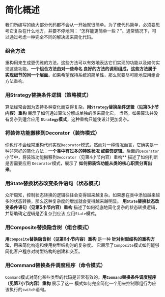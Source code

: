 简化概述
==========================================================================
我们所编写的绝大部分代码都不会从一开始就很简单。为了使代码简单，必须要思考它复杂在什么地方，并要不停地问：
“怎样能更简单一些？”。通常情况下，可以通过考虑一种完全不同的解决䢍来简化代码。

### 组合方法
重构用来生成更优雅的方法，这些方法可以有效地表达它们实现的功能以及如何实现这些功能。**一个组合方法由对一些命名
良好的方法的调用组成，这些方法属于实现细节的同一个层面**。如果希望保持系统的简单性，那么就要尽可能地应用组合方法重构。

### 用Strategy替换条件逻辑（策略模式）
算法经常会因为支持多种变化而变得复杂。**用`Strategy`替换条件逻辑（见第3小节内容）重构** 展示了如何通过算法分解成单独的类来简化它。
当然，如果算法并没有复杂到适合应用 **`Strategy`模式**，这种重构只能使设计更加复杂。

### 将装饰功能搬移到Decorator（装饰模式）
你也许不会经常重构代码实现`Decorator`模式。然而对一种情况而言，它确实是一种非常好的简化方法：**一个类中有过多的特殊状况
或装饰逻辑**。后面的`Decorator`小节中，将装饰功能搬移到`Decorator`（见第4小节内容）重构** 描述了如何判断是否需要应用 
`Decorator`模式，展示了 **如何把装饰功能从类的核心职责分离出来**。

### 用State替换状态改变条件语句（状态模式）
众所周知，控制状态转换的逻辑往往会变得越来越复杂。如果想在类中添加越来越多的状态转换，那么这种复杂度的增加就会变得越来越明显。
**用`State`替换状态改变条件语句（见第5小节内容）重构** 描述了如何彻底地简化复杂的状态转换逻辑，并帮助确定逻辑是否复杂到应该
应用`State`模式。

### 用Composite替换隐含树（组合模式）
**用`Composite`替换隐含树（见第6小节内容）重构** 是一种 **针对树型结构的重构方法**，用来简化构造和使用树型结构时的复杂度。
它展示了`Composite`模式如何能够简化客户程序对树型结构的创建和交互。

### 用Command替换条件调度程序（命令模式）
`Command`模式对简化某些类型的代码是非常有效的。**用`Command`替换条件调度程序（见第7小节内容）重构** 展示了这一
模式如何完全简化一个用来控制哪组行为应该执行的`switch`语句。


